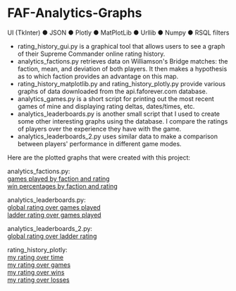 # FAF-Analytics-Graphs
UI (TkInter) ● JSON ● Plotly ● MatPlotLib ● Urllib ● Numpy ● RSQL filters

* rating_history_gui.py is a graphical tool that allows users to see a graph of their Supreme Commander online rating history.  
* analytics_factions.py retrieves data on Williamson's Bridge matches: the faction, mean, and deviation of both players. It then makes a hypothesis as to which faction provides an advantage on this map.    
* rating_history_matplotlib.py and rating_history_plotly.py provide various graphs of data downloaded from the api.faforever.com database.  
* analytics_games.py is a short script for printing out the most recent games of mine and displaying rating deltas, dates/times, etc.    
* analytics_leaderboards.py is another small script that I used to create some other interesting graphs using the database. I compare the ratings of players over the experience they have with the game.
* analytics_leaderboards_2.py uses similar data to make a comparison between players' performance in different game modes.
 

Here are the plotted graphs that were created with this project:  

analytics_factions.py:  
[games played by faction and rating](https://plot.ly/~bsse/39)  
[win percentages by faction and rating](https://plot.ly/~bsse/42)  

analytics_leaderboards.py:  
[global rating over games played](https://plot.ly/~bsse/25)  
[ladder rating over games played](https://plot.ly/~bsse/27)  

analytics_leaderboards_2.py:  
[global rating over ladder rating](https://plot.ly/~bsse/23)

rating_history_plotly:  
[my rating over time](https://plot.ly/~bsse/12)  
[my rating over games](https://plot.ly/~bsse/14)  
[my rating over wins](https://plot.ly/~bsse/33)  
[my rating over losses](https://plot.ly/~bsse/35)  
